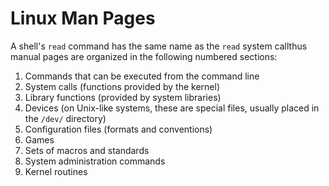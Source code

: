 # Linux Man Pages


A shell's `read` command has the same name as the `read` system callthus manual pages are organized in the following numbered sections:

1.  Commands that can be executed from the command line
2.  System calls (functions provided by the kernel)
3.  Library functions (provided by system libraries)
4.  Devices (on Unix-like systems, these are special files, usually placed in the `/dev/` directory)
5.  Configuration files (formats and conventions)
6.  Games
7.  Sets of macros and standards
8.  System administration commands
9.  Kernel routines


